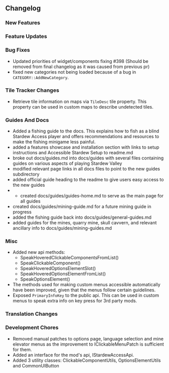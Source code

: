 ## Changelog

### New Features


### Feature Updates


### Bug Fixes

- Updated priorities of widget/components fixing #398 (Should be removed from final changelog as it was caused from previous pr)
- fixed new categories not being loaded because of a bug in  `CATEGORY::AddNewCategory`.

### Tile Tracker Changes

- Retrieve tile information on maps via `TileDesc` tile property. This property can be used in custom maps to describe undetected tiles.

### Guides And Docs

- Added a fishing guide to the docs. This explains how to fish as a blind Stardew Access player and offers recommendations and resources to make the fishing minigame less painful.
- added a features showcase and installation section with links to setup instructions and Accessible Stardew Setup to readme.md
- broke out docs/guides.md into docs/guides with several files containing guides on various aspects of playing Stardew Valley
- modified relevant page links in all docs files to point to the new guides subdirectory
- added official guide heading to the readme to give users easy access to the new guides
- - created docs/guides/guides-home.md to serve as the main page for all guides
- created docs/guides/mining-guide.md for a future mining guide in progress
- added the fishing guide back into docs/guides/general-guides.md
- added guides for the mines, quarry mine, skull cavvern, and relevant ancillary info to docs/guides/mining-guides.md

### Misc

- Added new api methods:
    - SpeakHoveredClickableComponentsFromList()
    - SpeakClickableComponent()
    - SpeakHoveredOptionsElementSlot()
    - SpeakHoveredOptionsElementFromList()
    - SpeakOptionsElement()
- The methods used for making custom menus accessible automatically have been improved, given that the menus follow certain guidelines.
- Exposed `PrimaryInfoKey` to the public api. This can be used in custom menus to speak extra info on key press for 3rd party mods.

### Translation Changes


### Development Chores

- Removed manual patches to options page, language selection and mine elevator menus as the improvement to IClickableMenuPatch is sufficient for them.
- Added an interface for the mod's api, IStardewAccessApi.
- Added 3 utility classes: ClickableComponentUtils, OptionsElementUtils and CommonUIButton

